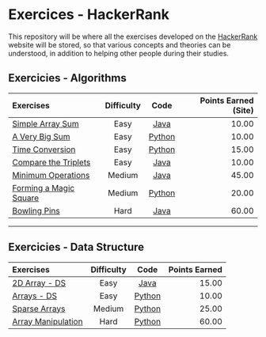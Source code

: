 # Exercices - HackerRank
This repository will be where all the exercises developed on the [HackerRank](https://www.hackerrank.com/dashboard) website will be stored, so that various concepts and theories can be understood, in addition to helping other people during their studies.

## Exercicies - Algorithms

|   Exercises  |  Difficulty  |  Code  |    Points Earned (Site)   |
| :---         |     :---:      |     :---:      |          ---: |
| [Simple Array Sum](https://www.hackerrank.com/challenges/simple-array-sum/problem)   | Easy    | [Java](https://github.com/brunofaria27/HackerRankExercices/tree/main/Algorithms/Easy/Simple%20Array%20Sum)     | 10.00    |
| [A Very Big Sum](https://www.hackerrank.com/challenges/a-very-big-sum/problem?isFullScreen=true)   | Easy    | [Python](https://github.com/brunofaria27/HackerRankExercices/tree/main/Algorithms/Easy/A%20Very%20Big%20Sum)     | 10.00    |
| [Time Conversion](https://www.hackerrank.com/challenges/time-conversion/problem?isFullScreen=true)   | Easy    | [Python](https://github.com/brunofaria27/HackerRankExercices/tree/main/Algorithms/Easy/Time%20Conversion)     | 15.00    |
| [Compare the Triplets](https://www.hackerrank.com/challenges/compare-the-triplets/problem?isFullScreen=true)   | Easy    | [Java](https://github.com/brunofaria27/HackerRankExercices/tree/main/Algorithms/Easy/Compare%20the%20Triplets)     | 10.00    |
| [Minimum Operations](https://www.hackerrank.com/challenges/minimum-operations/problem)   | Medium    | [Java](https://github.com/brunofaria27/HackerRankExercices/tree/main/Algorithms/Medium/Minimum%20Operations)     | 45.00    |
| [Forming a Magic Square](https://www.hackerrank.com/challenges/magic-square-forming/problem)   | Medium    | [Python](https://github.com/brunofaria27/HackerRankExercices/tree/main/Algorithms/Medium/Forming%20a%20Magic%20Square)     | 20.00    |
| [Bowling Pins](https://www.hackerrank.com/challenges/bowling-pins/problem)   | Hard    | [Java](https://github.com/brunofaria27/HackerRankExercices/tree/main/Algorithms/Hard/Bowling%20Pins)     | 60.00    |


----------------------------------------------------
## Exercicies - Data Structure 

|   Exercises  |  Difficulty  |  Code  |    Points Earned    |
| :---         |     :---:      |     :---:      |          ---: |
| [2D Array - DS](https://www.hackerrank.com/challenges/2d-array/problem)   | Easy    | [Java](https://github.com/brunofaria27/HackerRankExercices/tree/main/Data%20Structures/Easy/2D%20Array%20-%20DS)     |15.00    |
| [Arrays - DS](https://www.hackerrank.com/challenges/arrays-ds/problem?isFullScreen=true)   | Easy    | [Python](https://github.com/brunofaria27/HackerRankExercices/tree/main/Algorithms/Easy/A%20Very%20Big%20Sum)     |10.00    |
| [Sparse Arrays](https://www.hackerrank.com/challenges/sparse-arrays/problem?isFullScreen=true)   | Medium    | [Python](https://github.com/brunofaria27/HackerRankExercices/blob/main/Data%20Structures/Medium/Sparse%20Arrays/solution.py)     |25.00    |
| [Array Manipulation](https://www.hackerrank.com/challenges/crush/problem?isFullScreen=true&h_r=next-challenge&h_v=zen)   | Hard    | [Python](https://github.com/brunofaria27/HackerRankExercices/blob/main/Data%20Structures/Hard/Array%20Manipulation/solution.py)     |60.00    |

